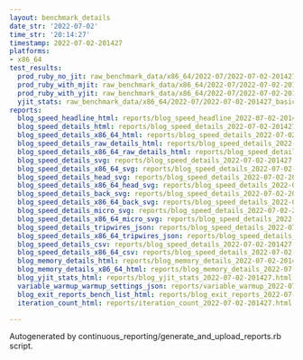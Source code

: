```yaml
---
layout: benchmark_details
date_str: '2022-07-02'
time_str: '20:14:27'
timestamp: 2022-07-02-201427
platforms:
- x86_64
test_results:
  prod_ruby_no_jit: raw_benchmark_data/x86_64/2022-07/2022-07-02-201427_basic_benchmark_prod_ruby_no_jit.json
  prod_ruby_with_mjit: raw_benchmark_data/x86_64/2022-07/2022-07-02-201427_basic_benchmark_prod_ruby_with_mjit.json
  prod_ruby_with_yjit: raw_benchmark_data/x86_64/2022-07/2022-07-02-201427_basic_benchmark_prod_ruby_with_yjit.json
  yjit_stats: raw_benchmark_data/x86_64/2022-07/2022-07-02-201427_basic_benchmark_yjit_stats.json
reports:
  blog_speed_headline_html: reports/blog_speed_headline_2022-07-02-201427.html
  blog_speed_details_html: reports/blog_speed_details_2022-07-02-201427.html
  blog_speed_details_x86_64_html: reports/blog_speed_details_2022-07-02-201427.x86_64.html
  blog_speed_details_raw_details_html: reports/blog_speed_details_2022-07-02-201427.raw_details.html
  blog_speed_details_x86_64_raw_details_html: reports/blog_speed_details_2022-07-02-201427.x86_64.raw_details.html
  blog_speed_details_svg: reports/blog_speed_details_2022-07-02-201427.svg
  blog_speed_details_x86_64_svg: reports/blog_speed_details_2022-07-02-201427.x86_64.svg
  blog_speed_details_head_svg: reports/blog_speed_details_2022-07-02-201427.head.svg
  blog_speed_details_x86_64_head_svg: reports/blog_speed_details_2022-07-02-201427.x86_64.head.svg
  blog_speed_details_back_svg: reports/blog_speed_details_2022-07-02-201427.back.svg
  blog_speed_details_x86_64_back_svg: reports/blog_speed_details_2022-07-02-201427.x86_64.back.svg
  blog_speed_details_micro_svg: reports/blog_speed_details_2022-07-02-201427.micro.svg
  blog_speed_details_x86_64_micro_svg: reports/blog_speed_details_2022-07-02-201427.x86_64.micro.svg
  blog_speed_details_tripwires_json: reports/blog_speed_details_2022-07-02-201427.tripwires.json
  blog_speed_details_x86_64_tripwires_json: reports/blog_speed_details_2022-07-02-201427.x86_64.tripwires.json
  blog_speed_details_csv: reports/blog_speed_details_2022-07-02-201427.csv
  blog_speed_details_x86_64_csv: reports/blog_speed_details_2022-07-02-201427.x86_64.csv
  blog_memory_details_html: reports/blog_memory_details_2022-07-02-201427.html
  blog_memory_details_x86_64_html: reports/blog_memory_details_2022-07-02-201427.x86_64.html
  blog_yjit_stats_html: reports/blog_yjit_stats_2022-07-02-201427.html
  variable_warmup_warmup_settings_json: reports/variable_warmup_2022-07-02-201427.warmup_settings.json
  blog_exit_reports_bench_list_html: reports/blog_exit_reports_2022-07-02-201427.bench_list.html
  iteration_count_html: reports/iteration_count_2022-07-02-201427.html

---
```

Autogenerated by continuous_reporting/generate_and_upload_reports.rb script.
